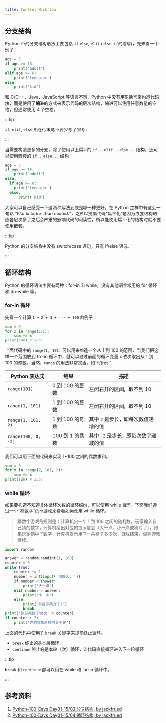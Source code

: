 ```yaml
---
title: Control Workflow
---
```


## 分支结构

Python 中的分支结构语法主要包括 `if` `else`, `elif` (`else if`的缩写)，先来看一个例子：

```py
age = 3
if age >= 18:
    print('adult')
elif age >= 6:
    print('teenager')
else:
    print('kid')
```

和 C/C++、Java、JavaScript 等语言不同，Python 中没有用花括号来构造代码块，而是使用了**缩进**的方式来表示代码的层次结构，缩进可以使用任意数量的空格，但通常使用 4 个空格。

:::tip

`if`, `elif`, `else` 所在行末尾不要少写了冒号`:`

:::

当需要构造更多的分支，除了使用以上扁平的 `if...elif...else...` 结构，还可以使用嵌套的 `if...else...` 结构：

```py
age = 3
if age >= 18:
    print('adult')
else:
  if age >= 6:
    print('teenager')
  else:
      print('kid')
```

大家可以自己感受一下这两种写法到底是哪一种更好。在 Python 之禅中有这么一句话 “_Flat is better than nested._”，之所以提倡代码“扁平化”是因为嵌套结构的嵌套层次多了之后会严重的影响代码的可读性，所以能使用扁平化的结构时就不要使用嵌套。

:::tip

Python 的分支结构中没有 switch/case 语句，只有 if/else 语句。

:::

## 循环结构

Python 的循环语法主要有两种：for-in 和 while，没有其他语言常用的 for 循环和 do-while 等。

### for-in 循环

先看一个计算 `1 + 2 + 3 + ··· + 100` 的例子：

```py
sum = 0
for x in range(101):
    sum += x
print(sum) # 5050
```

上面代码中的 `range(1, 101)` 可以用来构造一个从 1 到 100 的范围，当我们把这样一个范围放到 for-in 循环中，就可以通过前面的循环变量 x 依次取出从 1 到 100 的整数。当然，`range` 的用法非常灵活，如下所示：

| Python 表达式       | 结果            | 描述                                 |
| ------------------- | --------------- | ------------------------------------ |
| `range(101)`        | 0 到 100 的整数 | 左闭右开的区间，取不到 10            |
| `range(1, 101)`     | 1 到 100 的整数 | 左闭右开的区间，取不到 10            |
| `range(1, 101, 2)`  | 1 到 100 的奇数 | 其中 `2` 是步长，即每次数值递增的值  |
| `range(100, 0, -2)` | 100 到 1 的偶数 | 其中 `-2` 是步长，即每次数字递减的值 |

我们可以用下面的代码来实现 1~100 之间的偶数求和。

```py
sum = 0
for x in range(2, 101, 2):
    sum += x
print(sum) # 2550
```

### while 循环

如果要构造不知道具体循环次数的循环结构，可以使用 while 循环。下面我们通过一个“猜数字”的小游戏来看看如何使用 while 循环。

> 猜数字游戏的规则是：计算机出一个 1 到 100 之间的随机数，玩家输入自己猜的数字，计算机给出对应的提示信息（大一点、小一点或猜对了），如果玩家猜中了数字，计算机提示用户一共猜了多少次，游戏结束，否则游戏继续。

```py
import random

answer = random.randint(1, 100)
counter = 0
while True:
    counter += 1
    number = int(input('请输入: '))
    if number < answer:
        print('大一点')
    elif number > answer:
        print('小一点')
    else:
        print('恭喜你猜对了!')
        break
print('你总共猜了%d次' % counter)
if counter > 7:
    print('你的智商余额明显不足')
```

上面的代码中使用了 `break` 关键字来提前终止循环。

- `break` 终止的是本层循环
- `continue` 终止的是本轮（次）循环，让代码直接循环进入下一轮循环

:::tip

`break` 和 `continue` 都可以用在 while 和 for-in 循环中。

:::

## 参考资料

1. [Python-100-Days Day01-15/03.分支结构, by jackfrued](https://github.com/jackfrued/Python-100-Days/blob/master/Day01-15/03.%E5%88%86%E6%94%AF%E7%BB%93%E6%9E%84.md)
2. [Python-100-Days Day01-15/04.循环结构, by jackfrued](https://github.com/jackfrued/Python-100-Days/blob/master/Day01-15/04.%E5%BE%AA%E7%8E%AF%E7%BB%93%E6%9E%84.md)
